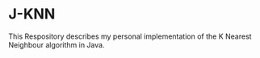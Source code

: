 # J-KNN
This Respository describes my personal implementation of the K Nearest Neighbour algorithm in Java.
